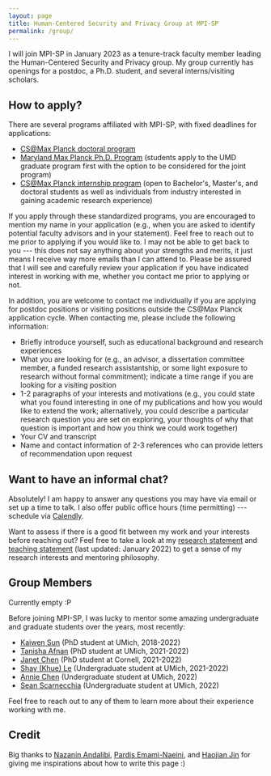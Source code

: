 ```yaml
---
layout: page
title: Human-Centered Security and Privacy Group at MPI-SP
permalink: /group/
---
```


I will join MPI-SP in January 2023 as a tenure-track faculty member leading the Human-Centered Security and Privacy group. My group currently has openings for a postdoc, a Ph.D. student, and several interns/visiting scholars.

<h2>How to apply?</h2>

There are several programs affiliated with MPI-SP, with fixed deadlines for applications:

<ul>
<li><a href="https://www.cis.mpg.de/cs-max-planck/">CS@Max Planck doctoral program</a></li>
<li><a href="https://www.cs.umd.edu/maryland-max-planck">Maryland Max Planck Ph.D. Program</a> (students apply to the UMD graduate program first with the option to be considered for the joint program)</li>
<li><a href="https://www.cis.mpg.de/internships/">CS@Max Planck internship program</a> (open to Bachelor's, Master's, and doctoral students as well as individuals from industry interested in gaining academic research experience)</li>
</ul>

If you apply through these standardized programs, you are encouraged to mention my name in your application (e.g., when you are asked to identify potential faculty advisors and in your statement). Feel free to reach out to me prior to applying if you would like to. I may not be able to get back to you --- this does not say anything about your strengths and merits, it just means I receive way more emails than I can attend to. Please be assured that I will see and carefully review your application if you have indicated interest in working with me, whether you contact me prior to applying or not.

In addition, you are welcome to contact me individually if you are applying for postdoc positions or visiting positions outside the CS@Max Planck application cycle. When contacting me, please include the following information:

<ul>
<li>Briefly introduce yourself, such as educational background and research experiences</li>
<li>What you are looking for (e.g., an advisor, a dissertation committee member, a funded research assistantship, or some light exposure to research without formal commitment); indicate a time range if you are looking for a visiting position</li>
<li>1-2 paragraphs of your interests and motivations (e.g., you could state what you found interesting in one of my publications and how you would like to extend the work; alternatively, you could describe a particular research question you are set on exploring, your thoughts of why that question is important and how you think we could work together) </li>
<li>Your CV and transcript</li>
<li>Name and contact information of 2-3 references who can provide letters of recommendation upon request</li>
</ul>

<h2>Want to have an informal chat?</h2>

Absolutely! I am happy to answer any questions you may have via email or set up a time to talk. I also offer public office hours (time permitting) --- schedule via <a href="https://calendly.com/yixinz">Calendly</a>.

Want to assess if there is a good fit between my work and your interests before reaching out? Feel free to take a look at my <a target="_blank" href="https://yixinzou.github.io/statements/zou-research.pdf">research statement</a> and <a target="_blank" href="https://yixinzou.github.io/statements/zou-teaching.pdf">teaching statement</a> (last updated: January 2022) to get a sense of my research interests and mentoring philosophy.

<h2>Group Members</h2>

Currently empty :P 

Before joining MPI-SP, I was lucky to mentor some amazing undergraduate and graduate students over the years, most recently:

<ul>
<li><a href="https://www.kaiwensun.info/">Kaiwen Sun</a> (PhD student at UMich, 2018-2022)</li>
<li><a href="https://www.linkedin.com/in/tanisha-afnan/">Tanisha Afnan</a> (PhD student at UMich, 2021-2022)</li>
<li><a href="https://janetchen.ca/">Janet Chen</a> (PhD student at Cornell, 2021-2022)</li>
<li><a href="https://www.linkedin.com/in/khue-le/">Shay (Khue) Le</a> (Undergraduate student at UMich, 2021-2022)</li>
<li><a href="https://www.linkedin.com/in/anniechen10/">Annie Chen</a> (Undergraduate student at UMich, 2022)</li>
<li><a href="https://www.linkedin.com/in/sean-scarnecchia/">Sean Scarnecchia</a> (Undergraduate student at UMich, 2022)</li>
</ul>

Feel free to reach out to any of them to learn more about their experience working with me.

<h2>Credit</h2>

Big thanks to <a target="_blank" href="https://www.nazaninandalibi.net/working-with-me">Nazanin Andalibi</a>, <a target="_blank" href="https://users.cs.duke.edu/~pardis/mentorship.html">Pardis Emami-Naeini</a>, and <a target="_blank" href="http://shift-3.com/prospective.html">Haojian Jin</a> for giving me inspirations about how to write this page :)